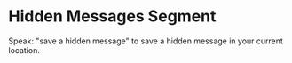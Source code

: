 Hidden Messages Segment
=======================

Speak: "save a hidden message"
to save a hidden message in your current location.
